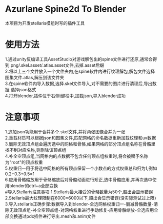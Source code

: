 # Azurlane Spine2d To Blender
本项目为开发stellaris模组时写的插件工具  
# 使用方法
1.通过unity反编译工具AssetStudio对游戏解包出的spine文件进行还原,通常会得到.png/.skel.asset/.atlas.asset文件,去掉.asset后缀  
2.将以上三个文件放入一个文件夹内,在spine软件内进行纹理解包,解包文件选择图集文件.atlas,解压到该文件夹  
3.在spine软件内导入数据,选择.skel文件导入,对不需要的图片进行清理后,导出数据,选择json格式  
4.打开blender,插件位于右侧t键栏中,加载json,导入blender成功  
# 注意事项
1.追加json功能用于合并多个.skel文件,并将两张图像合并为一张  
2.重载材质可以根据json和图集文件,匹配网格的命名数据重新加载纹理和uv数据  
3.删除无效顶点组会遍历选中的网格和骨骼,如果网格的部分顶点组名称在骨骼里找不到对应名称,则删除该顶点组  
4.补全空顶点组,当网格内的点数据不包含任何顶点组权重时,将会被赋予名称为"root"的顶点权重  
5.权重归一用于将选中网格的所有顶点保留一个小数点的方式权重总和归为1,例如0.2+0.3+0.5=1  
6.应用骨骼缩放用于骨骼缩放后对骨骼动画进行矫正,选中骨骼应用,并再次选中使用blender的ctrl+a全部变换  
#导入Stellaris注意事项
1.Stellaris最大接受的骨骼数量为50个,超出会显示错误  
2.Stellaris最大纹理限制在6000*6000以下,超出会显示错误(没实际测试过上限)  
3.导入stellaris正确步骤:数据导入到blender-全选网格权重归一-删减骨骼数量-清除无效顶点组-补全空顶点组-对网格权重进行手动修复-应用骨骼缩放-全选应用全部变换通过pdx插件进行导出.mesh和.anim文件  
